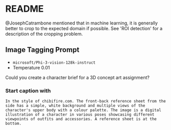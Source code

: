 # README

@JosephCatrambone mentioned that in machine learning, it is generally better to crop to the expected domain if possible. See 'ROI detection' for a description of the cropping problem.

## Image Tagging Prompt

- `microsoft/Phi-3-vision-128k-instruct`
- Temperature 0.01

Could you create a character brief for a 3D concept art assignment?

### Start caption with

`In the style of chibifire.com. The front-back reference sheet from the side has a simple, white background and multiple views of the character's upper body with a colour palette. The image is a digital illustration of a character in various poses showcasing different viewpoints of outfits and accessories. A reference sheet is at the bottom.`
